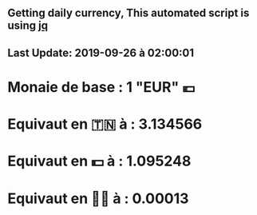 ## Getting daily currency, This automated script is using [jq](https://stedolan.github.io/jq/)
## Last Update:  2019-09-26 à 02:00:01
 # Monaie de base : 1 "EUR" 💶 
 # Equivaut en 🇹🇳 à :  3.134566 
 # Equivaut en 💵 à : 1.095248
 # Equivaut en 🐱‍💻 à :  0.00013
